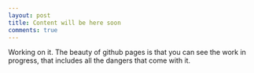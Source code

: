 ```yaml
---
layout: post
title: Content will be here soon
comments: true
---
```


Working on it. The beauty of github pages is that you can see the work in progress, that includes all the dangers that come with it.
